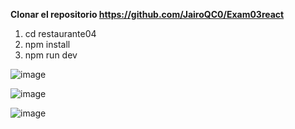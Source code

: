 **Clonar el repositorio https://github.com/JairoQC0/Exam03react**

 1. cd restaurante04
 2. npm install
 3. npm run dev
    
![image](https://github.com/user-attachments/assets/ce72d89c-c6d9-4114-be51-11dbdb7999bf)

![image](https://github.com/user-attachments/assets/cfb0624f-0ce4-4c31-9fca-b38bbbe22ff0)

![image](https://github.com/user-attachments/assets/0bf5852c-3d06-41cc-a284-270fd8027585)
